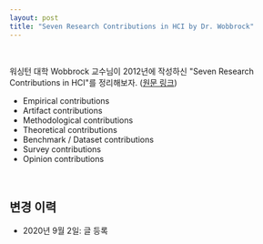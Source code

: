 ```yaml
---
layout: post
title: "Seven Research Contributions in HCI by Dr. Wobbrock"
---
```

<br>

워싱턴 대학 Wobbrock 교수님이 2012년에 작성하신 "Seven Research Contributions in HCI"를 정리해보자. (<a href="http://faculty.washington.edu/wobbrock/pubs/Wobbrock-2012.pdf">원문 링크</a>)


* Empirical contributions
* Artifact contributions
* Methodological contributions
* Theoretical contributions
* Benchmark / Dataset contributions
* Survey contributions
* Opinion contributions


<br>

## 변경 이력
* 2020년 9월 2일: 글 등록
